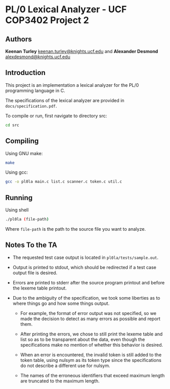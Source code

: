 # PL/0 Lexical Analyzer - UCF COP3402 Project 2

## Authors

**Keenan Turley** <keenan.turley@knights.ucf.edu> and **Alexander Desmond** <alexdesmond@knights.ucf.edu>

## Introduction

This project is an implementation a lexical analyzer for the PL/0 programming language in C.

The specifications of the lexical analyzer are provided in `docs/specification.pdf`.

To compile or run, first navigate to directory src:

```sh
cd src
```

## Compiling

Using GNU make:

```sh
make
```

Using gcc:

```sh
gcc -o pl0la main.c list.c scanner.c token.c util.c
```

## Running

Using shell

```sh
./pl0la (file-path)
```

Where `file-path` is the path to the source file you want to analyze.

## Notes To the TA

- The requested test case output is located in `pl0la/tests/sample.out`.

- Output is printed to stdout, which should be redirected if a test case output file is desired.

- Errors are printed to stderr after the source program printout and before the lexeme table printout.

- Due to the ambiguity of the specification, we took some liberties as to where things go and how some things output.

    - For example, the format of error output was not specified, so we made the decision to detect as many errors as possible and report them.

    - After printing the errors, we chose to still print the lexeme table and list so as to be transparent about the data, even though the specifications make no mention of whether this behavior is desired.

    - When an error is encountered, the invalid token is still added to the token table, using nulsym as its token type since the specifications do not describe a different use for nulsym.

    - The names of the erroneous identifiers that exceed maximum length are truncated to the maximum length.
